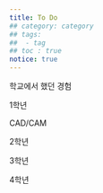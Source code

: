 ```yaml
---
title: To Do
## category: category
## tags:
##  - tag
## toc : true
notice: true
---
```

학교에서 했던 경험



1학년

CAD/CAM



2학년

3학년

4학년